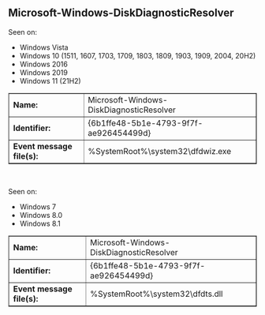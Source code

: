 ## Microsoft-Windows-DiskDiagnosticResolver

Seen on:
* Windows Vista
* Windows 10 (1511, 1607, 1703, 1709, 1803, 1809, 1903, 1909, 2004, 20H2)
* Windows 2016
* Windows 2019
* Windows 11 (21H2)

<table border="1" class="docutils">
  <tbody>
    <tr>
      <td><b>Name:</b></td>
      <td>Microsoft-Windows-DiskDiagnosticResolver</td>
    </tr>
    <tr>
      <td><b>Identifier:</b></td>
      <td>{6b1ffe48-5b1e-4793-9f7f-ae926454499d}</td>
    </tr>
    <tr>
      <td><b>Event message file(s):</b></td>
      <td>%SystemRoot%\system32\dfdwiz.exe</td>
    </tr>
  </tbody>
</table>

&nbsp;

Seen on:
* Windows 7
* Windows 8.0
* Windows 8.1

<table border="1" class="docutils">
  <tbody>
    <tr>
      <td><b>Name:</b></td>
      <td>Microsoft-Windows-DiskDiagnosticResolver</td>
    </tr>
    <tr>
      <td><b>Identifier:</b></td>
      <td>{6b1ffe48-5b1e-4793-9f7f-ae926454499d}</td>
    </tr>
    <tr>
      <td><b>Event message file(s):</b></td>
      <td>%SystemRoot%\system32\dfdts.dll</td>
    </tr>
  </tbody>
</table>

&nbsp;


